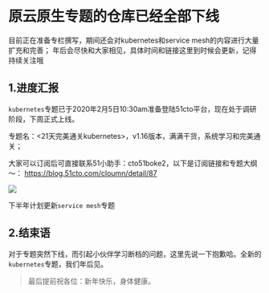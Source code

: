 # 原云原生专题的仓库已经全部下线
目前正在准备专栏撰写，期间还会对kubernetes和service mesh的内容进行大量扩充和完善；
年后会尽快和大家相见，具体时间和链接这里到时候会更新，记得持续关注哦

## 1.进度汇报

`kubernetes`专题已于2020年2月5日10:30am准备登陆51cto平台，现在处于调研阶段，下周正式上线。

专题名：<21天完美通关kubernetes>，v1.16版本，满满干货，系统学习和完美通关；

大家可以订阅后可直接联系51小助手：cto51boke2，以下是订阅链接和专题大纲～：
https://blog.51cto.com/cloumn/detail/87

![](https://github-aaron89.oss-cn-beijing.aliyuncs.com/51cto-k8s%E4%B8%93%E6%A0%8F/kubernetes.jpg?x-oss-process=style/low)



下半年计划更新`service mesh`专题

## 2.结束语

对于专题突然下线，而引起小伙伴学习断档的问题，这里先说一下抱歉哈。全新的`kubernetes`专题，我们年后见。

> 最后提前祝各位：新年快乐，身体健康。
